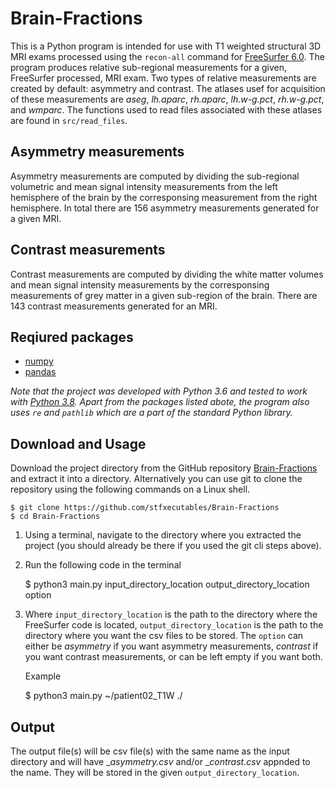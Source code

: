 # Brain-Fractions

This is a Python program is intended for use with T1 weighted structural 3D MRI exams processed using the `recon-all` command for [FreeSurfer 6.0](https://surfer.nmr.mgh.harvard.edu/fswiki/rel6downloads). The program produces relative sub-regional measurements for a given, FreeSurfer processed, MRI exam.
Two types of relative measurements are created by default: asymmetry and contrast. The atlases usef for acquisition of these measurements are _aseg_, _lh.aparc_, _rh.aparc_, _lh.w-g.pct_, _rh.w-g.pct_, and _wmparc_. The functions used to read files associated with these atlases are found in `src/read_files`.

## Asymmetry measurements
Asymmetry measurements are computed by dividing the sub-regional volumetric and mean signal intensity measurements from the left hemisphere of the brain by the corresponsing measurement from the right hemisphere. In total there are 156 asymmetry measurements generated for a given MRI.

## Contrast measurements
Contrast measurements are computed by dividing the white matter volumes and mean signal intensity measurements by the corresponsing measurements of grey matter in a given sub-region of the brain. There are 143 contrast measurements generated for an MRI.

## Reqiured packages
* [numpy](https://numpy.org/)
* [pandas](https://pandas.pydata.org/)

*Note that the project was developed with Python 3.6 and tested to work with [Python 3.8](https://www.python.org/downloads/release/python-387/). Apart from the packages listed abote, the program also uses `re` and `pathlib` which are a part of the standard Python library.*

## Download and Usage
Download the project directory from the GitHub repository [Brain-Fractions](https://github.com/stfxecutables/Brain-Fractions) and extract it into a directory.
Alternatively you can use git to clone the repository using the following commands on a Linux shell.

    $ git clone https://github.com/stfxecutables/Brain-Fractions
    $ cd Brain-Fractions

1. Using a terminal, navigate to the directory where you extracted the project (you should already be there if you used the git cli steps above).
2. Run the following code in the terminal
    
    $ python3 main.py input_directory_location output_directory_location option

3. Where `input_directory_location` is the path to the directory where the FreeSurfer code is located, `output_directory_location` is the path to the directory where you want the csv files to be stored. The `option` can either be _asymmetry_ if you want asymmetry measurements, _contrast_ if you want contrast measurements, or can be left empty if you want both.
   
   Example

   $ python3 main.py ~/patient02_T1W ./
   
## Output
The output file(s) will be csv file(s) with the same name as the input directory and will have __asymmetry.csv_ and/or __contrast.csv_ appnded to the name. They will be stored in the given `output_directory_location`.